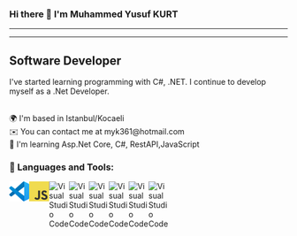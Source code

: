 ### Hi there 👋 I'm Muhammed Yusuf KURT
-----------------------------
-----------------------------
Software Developer
-----------------------------
I've started learning programming with C#, .NET. I continue to develop myself as a .Net Developer.

<br />
🌍 I'm based in Istanbul/Kocaeli<br />
✉️ You can contact me at myk361@hotmail.com<br />
🧠 I'm learning Asp.Net Core, C#, RestAPI,JavaScript

<br />

### 🔧 Languages and Tools:

<img align="left" alt="Visual Studio Code" width="36px" src="https://raw.githubusercontent.com/github/explore/80688e429a7d4ef2fca1e82350fe8e3517d3494d/topics/visual-studio-code/visual-studio-code.png" />
<img align="left" alt="Visual Studio Code" width="36px" src="https://raw.githubusercontent.com/github/explore/80688e429a7d4ef2fca1e82350fe8e3517d3494d/topics/javascript/javascript.png" />
<img align="left" alt="Visual Studio Code" width="36px" src="https://raw.githubusercontent.com/danielcranney/readme-generator/main/public/icons/skills/csharp-colored.svg" />
<img align="left" alt="Visual Studio Code" width="36px" src="https://raw.githubusercontent.com/danielcranney/readme-generator/main/public/icons/skills/html5-colored.svg" />
<img align="left" alt="Visual Studio Code" width="36px" src="https://raw.githubusercontent.com/danielcranney/readme-generator/main/public/icons/skills/react-colored.svg" />
<img align="left" alt="Visual Studio Code" width="36px" src="https://raw.githubusercontent.com/danielcranney/readme-generator/main/public/icons/skills/css3-colored.svg" />
<img align="left" alt="Visual Studio Code" width="36px" src="https://raw.githubusercontent.com/danielcranney/readme-generator/main/public/icons/skills/dot-net-colored.svg" />
<img align="left" alt="Visual Studio Code" width="36px" src="https://raw.githubusercontent.com/danielcranney/readme-generator/main/public/icons/skills/figma-colored.svg" />
<!--
**MuhammedyusufKurt61/MuhammedyusufKurt61** is a ✨ _special_ ✨ repository because its `README.md` (this file) appears on your GitHub profile.

Here are some ideas to get you started:

- 🔭 I’m currently working on ...
- 🌱 I’m currently learning ...
- 👯 I’m looking to collaborate on ...
- 🤔 I’m looking for help with ...
- 💬 Ask me about ...
- 📫 How to reach me: ...
- 😄 Pronouns: ...
- ⚡ Fun fact: ...
-->
